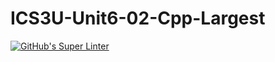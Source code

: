 # ICS3U-Unit6-02-Cpp-Largest

[![GitHub's Super Linter](https://github.com/lily-liu-17/ICS3U-Unit6-02-Cpp-Largest/workflows/GitHub's%20Super%20Linter/badge.svg)](https://github.com/lily-liu-17/ICS3U-Unit6-02-Cpp-Largest/actions)
